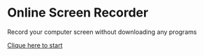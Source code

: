 # Online Screen Recorder
Record your computer screen without downloading any programs

[Clique here to start](https://josejefferson.github.io/online-screen-recorder/)